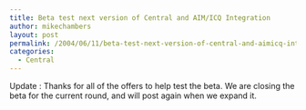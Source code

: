 ```yaml
---
title: Beta test next version of Central and AIM/ICQ Integration
author: mikechambers
layout: post
permalink: /2004/06/11/beta-test-next-version-of-central-and-aimicq-integration/
categories:
  - Central
---
```



Update : Thanks for all of the offers to help test the beta. We are closing the beta for the current round, and will post again when we expand it.